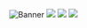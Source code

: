 ![Banner](https://i.imgur.com/gfYu9t1.jpg)
[<img src="https://img.shields.io/badge/Website-supesu.github.io-lightgray?style=for-the-badge" />](https://supesu.github.io/)
[<img src="https://img.shields.io/badge/linkedin-%230077B5.svg?&style=for-the-badge&logo=linkedin&logoColor=white" />](https://www.linkedin.com/in/kian-merchant-860a73206/)
<img src="https://img.shields.io/badge/Age-16-lightgray?style=for-the-badge" />

